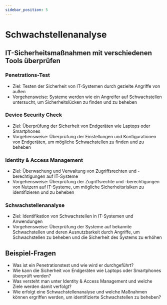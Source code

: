 ```yaml
---
sidebar_position: 5
---
```


# Schwachstellenanalyse

<!-- IT-Sicherheitsmaßnahmen mit verschiedenen
Tools überprüfen, z. B.

-   Penetrations-Test
-   Device Security Check
-   Identity & Access Management
-   Schwachstellenanalyse (z. B. Ende-zu-Ende-Verschlüsselung) -->

## IT-Sicherheitsmaßnahmen mit verschiedenen Tools überprüfen

### Penetrations-Test

-   Ziel: Testen der Sicherheit von IT-Systemen durch gezielte Angriffe von außen
-   Vorgehensweise: Systeme werden wie ein Angreifer auf Schwachstellen untersucht, um Sicherheitslücken zu finden und zu beheben

### Device Security Check

-   Ziel: Überprüfung der Sicherheit von Endgeräten wie Laptops oder Smartphones
-   Vorgehensweise: Überprüfung der Einstellungen und Konfigurationen von Endgeräten, um mögliche Schwachstellen zu finden und zu beheben

### Identity & Access Management

-   Ziel: Überwachung und Verwaltung von Zugriffsrechten und -berechtigungen auf IT-Systeme
-   Vorgehensweise: Überprüfung der Zugriffsrechte und -berechtigungen von Nutzern auf IT-Systeme, um mögliche Sicherheitsrisiken zu identifizieren und zu beheben

### Schwachstellenanalyse

-   Ziel: Identifikation von Schwachstellen in IT-Systemen und Anwendungen
-   Vorgehensweise: Überprüfung der Systeme auf bekannte Schwachstellen und deren Ausnutzbarkeit durch Angriffe, um Schwachstellen zu beheben und die Sicherheit des Systems zu erhöhen

## Beispiel-Fragen

-   Was ist ein Penetrationstest und wie wird er durchgeführt?
-   Wie kann die Sicherheit von Endgeräten wie Laptops oder Smartphones überprüft werden?
-   Was versteht man unter Identity & Access Management und welche Ziele werden damit verfolgt?
-   Wie erfolgt eine Schwachstellenanalyse und welche Maßnahmen können ergriffen werden, um identifizierte Schwachstellen zu beheben?
